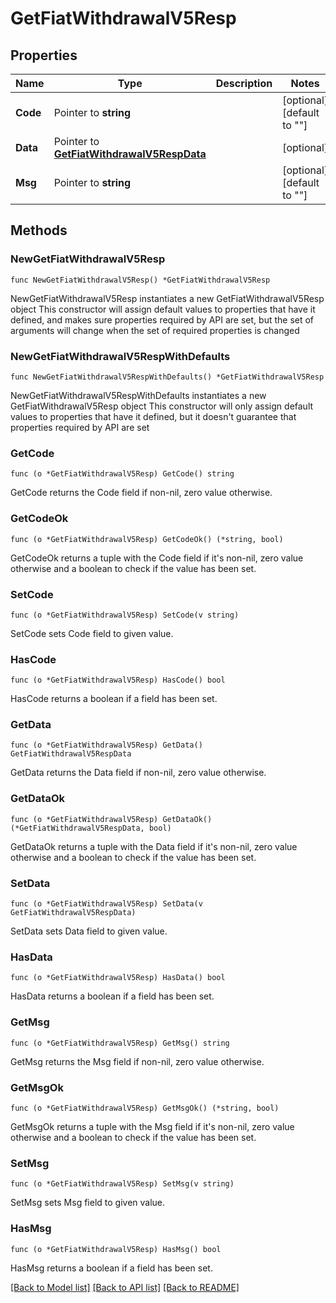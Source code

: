# GetFiatWithdrawalV5Resp

## Properties

Name | Type | Description | Notes
------------ | ------------- | ------------- | -------------
**Code** | Pointer to **string** |  | [optional] [default to ""]
**Data** | Pointer to [**GetFiatWithdrawalV5RespData**](GetFiatWithdrawalV5RespData.md) |  | [optional] 
**Msg** | Pointer to **string** |  | [optional] [default to ""]

## Methods

### NewGetFiatWithdrawalV5Resp

`func NewGetFiatWithdrawalV5Resp() *GetFiatWithdrawalV5Resp`

NewGetFiatWithdrawalV5Resp instantiates a new GetFiatWithdrawalV5Resp object
This constructor will assign default values to properties that have it defined,
and makes sure properties required by API are set, but the set of arguments
will change when the set of required properties is changed

### NewGetFiatWithdrawalV5RespWithDefaults

`func NewGetFiatWithdrawalV5RespWithDefaults() *GetFiatWithdrawalV5Resp`

NewGetFiatWithdrawalV5RespWithDefaults instantiates a new GetFiatWithdrawalV5Resp object
This constructor will only assign default values to properties that have it defined,
but it doesn't guarantee that properties required by API are set

### GetCode

`func (o *GetFiatWithdrawalV5Resp) GetCode() string`

GetCode returns the Code field if non-nil, zero value otherwise.

### GetCodeOk

`func (o *GetFiatWithdrawalV5Resp) GetCodeOk() (*string, bool)`

GetCodeOk returns a tuple with the Code field if it's non-nil, zero value otherwise
and a boolean to check if the value has been set.

### SetCode

`func (o *GetFiatWithdrawalV5Resp) SetCode(v string)`

SetCode sets Code field to given value.

### HasCode

`func (o *GetFiatWithdrawalV5Resp) HasCode() bool`

HasCode returns a boolean if a field has been set.

### GetData

`func (o *GetFiatWithdrawalV5Resp) GetData() GetFiatWithdrawalV5RespData`

GetData returns the Data field if non-nil, zero value otherwise.

### GetDataOk

`func (o *GetFiatWithdrawalV5Resp) GetDataOk() (*GetFiatWithdrawalV5RespData, bool)`

GetDataOk returns a tuple with the Data field if it's non-nil, zero value otherwise
and a boolean to check if the value has been set.

### SetData

`func (o *GetFiatWithdrawalV5Resp) SetData(v GetFiatWithdrawalV5RespData)`

SetData sets Data field to given value.

### HasData

`func (o *GetFiatWithdrawalV5Resp) HasData() bool`

HasData returns a boolean if a field has been set.

### GetMsg

`func (o *GetFiatWithdrawalV5Resp) GetMsg() string`

GetMsg returns the Msg field if non-nil, zero value otherwise.

### GetMsgOk

`func (o *GetFiatWithdrawalV5Resp) GetMsgOk() (*string, bool)`

GetMsgOk returns a tuple with the Msg field if it's non-nil, zero value otherwise
and a boolean to check if the value has been set.

### SetMsg

`func (o *GetFiatWithdrawalV5Resp) SetMsg(v string)`

SetMsg sets Msg field to given value.

### HasMsg

`func (o *GetFiatWithdrawalV5Resp) HasMsg() bool`

HasMsg returns a boolean if a field has been set.


[[Back to Model list]](../README.md#documentation-for-models) [[Back to API list]](../README.md#documentation-for-api-endpoints) [[Back to README]](../README.md)


